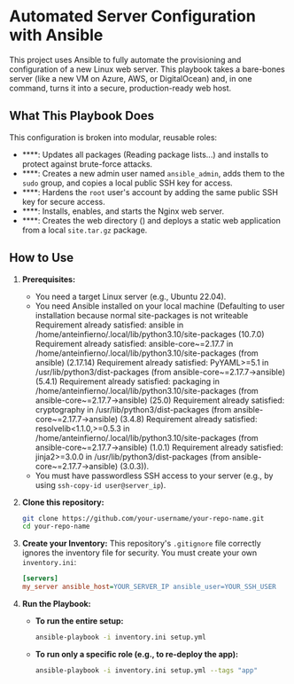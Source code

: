 # Automated Server Configuration with Ansible

This project uses Ansible to fully automate the provisioning and configuration of a new Linux web server. This playbook takes a bare-bones server (like a new VM on Azure, AWS, or DigitalOcean) and, in one command, turns it into a secure, production-ready web host.

## What This Playbook Does

This configuration is broken into modular, reusable roles:

* ****: Updates all packages (Reading package lists...) and installs  to protect against brute-force attacks.
* ****: Creates a new admin user named `ansible_admin`, adds them to the `sudo` group, and copies a local public SSH key for access.
* ****: Hardens the `root` user's account by adding the same public SSH key for secure access.
* ****: Installs, enables, and starts the Nginx web server.
* ****: Creates the web directory () and deploys a static web application from a local `site.tar.gz` package.

## How to Use

1.  **Prerequisites:**
    * You need a target Linux server (e.g., Ubuntu 22.04).
    * You need Ansible installed on your local machine (Defaulting to user installation because normal site-packages is not writeable
Requirement already satisfied: ansible in /home/anteinfierno/.local/lib/python3.10/site-packages (10.7.0)
Requirement already satisfied: ansible-core~=2.17.7 in /home/anteinfierno/.local/lib/python3.10/site-packages (from ansible) (2.17.14)
Requirement already satisfied: PyYAML>=5.1 in /usr/lib/python3/dist-packages (from ansible-core~=2.17.7->ansible) (5.4.1)
Requirement already satisfied: packaging in /home/anteinfierno/.local/lib/python3.10/site-packages (from ansible-core~=2.17.7->ansible) (25.0)
Requirement already satisfied: cryptography in /usr/lib/python3/dist-packages (from ansible-core~=2.17.7->ansible) (3.4.8)
Requirement already satisfied: resolvelib<1.1.0,>=0.5.3 in /home/anteinfierno/.local/lib/python3.10/site-packages (from ansible-core~=2.17.7->ansible) (1.0.1)
Requirement already satisfied: jinja2>=3.0.0 in /usr/lib/python3/dist-packages (from ansible-core~=2.17.7->ansible) (3.0.3)).
    * You must have passwordless SSH access to your server (e.g., by using `ssh-copy-id user@server_ip`).

2.  **Clone this repository:**
    ```bash
    git clone https://github.com/your-username/your-repo-name.git
    cd your-repo-name
    ```

3.  **Create your Inventory:**
    This repository's `.gitignore` file correctly ignores the inventory file for security. You must create your own `inventory.ini`:

    ```ini
    [servers]
    my_server ansible_host=YOUR_SERVER_IP ansible_user=YOUR_SSH_USER
    ```

4.  **Run the Playbook:**

    * **To run the entire setup:**
        ```bash
        ansible-playbook -i inventory.ini setup.yml
        ```

    * **To run only a specific role (e.g., to re-deploy the app):**
        ```bash
        ansible-playbook -i inventory.ini setup.yml --tags "app"
        ```
